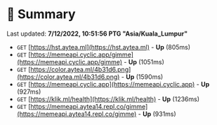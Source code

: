 # 📖 Summary
Last updated: **7/12/2022, 10:51:56 PTG "Asia/Kuala_Lumpur"**

- `GET` [https://hst.aytea.ml](https://hst.aytea.ml) - **Up** (805ms)
- `GET` [https://memeapi.cyclic.app/gimme](https://memeapi.cyclic.app/gimme) - **Up** (1051ms)
- `GET` [https://color.aytea.ml/4b31d6.png](https://color.aytea.ml/4b31d6.png) - **Up** (1590ms)
- `GET` [https://memeapi.cyclic.app](https://memeapi.cyclic.app) - **Up** (927ms)
- `GET` [https://klik.ml/health](https://klik.ml/health) - **Up** (1236ms)
- `GET` [https://memeapi.aytea14.repl.co/gimme](https://memeapi.aytea14.repl.co/gimme) - **Up** (931ms)
